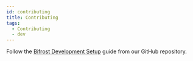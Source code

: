 ```yaml
---
id: contributing
title: Contributing
tags:
  - Contributing
  - dev
---
```


Follow the [Bifrost Development Setup](https://github.com/Topl/Bifrost/blob/dev/docs/DevelopmentSetup.md) guide from our GitHub repository.
